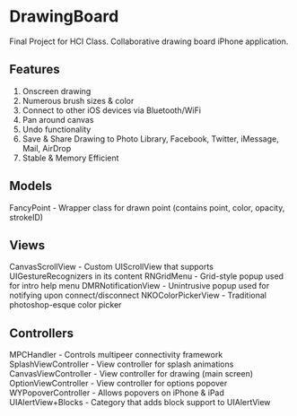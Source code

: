 DrawingBoard
============

Final Project for HCI Class. Collaborative drawing board iPhone application.

Features
---
1. Onscreen drawing
2. Numerous brush sizes & color
3. Connect to other iOS devices via Bluetooth/WiFi
4. Pan around canvas
5. Undo functionality
6. Save & Share Drawing to Photo Library, Facebook, Twitter, iMessage, Mail, AirDrop
7. Stable & Memory Efficient

Models
---
FancyPoint - Wrapper class for drawn point (contains point, color, opacity, strokeID)

Views
---
CanvasScrollView - Custom UIScrollView that supports UIGestureRecognizers in its content
RNGridMenu - Grid-style popup used for intro help menu
DMRNotificationView - Unintrusive popup used for notifying upon connect/disconnect
NKOColorPickerView - Traditional photoshop-esque color picker

Controllers
---
MPCHandler - Controls multipeer connectivity framework
SplashViewController - View controller for splash animations
CanvasViewController - View controller for drawing (main screen)
OptionViewController - View controller for options popover
WYPopoverController - Allows popovers on iPhone & iPad
UIAlertView+Blocks - Category that adds block support to UIAlertView
